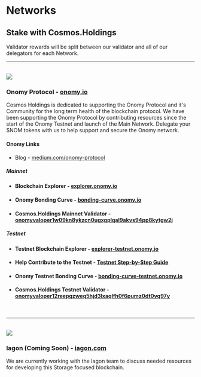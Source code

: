 # Networks

## Stake with Cosmos.Holdings
Validator rewards will be split between our validator and all of our delegators for each Network.

- - -

<br />

<img src="/images/onomy-logo-black.svg" class="network-logo" />

### Onomy Protocol - [onomy.io](https://onomy.io)
Cosmos Holdings is dedicated to supporting the Onomy Protocol and it's Community for the long term health of the blockchain protocol. We have been supporting the Onomy Protocol by contributing resources since the start of the Onomy Testnet and launch of the Main Network. Delegate your $NOM tokens with us to help support and secure the Onomy network.

#### Onomy Links
- Blog - [medium.com/onomy-protocol](https://medium.com/onomy-protocol)

##### Mainnet
- #### Blockchain Explorer - [explorer.onomy.io](https://explorer.onomy.io)

- #### Onomy Bonding Curve - [bonding-curve.onomy.io](https://bonding-curve.onomy.io)

- #### Cosmos.Holdings Mainnet Validator - [onomyvaloper1w09kn8ykzcn0ugxgplqal9akvs94pp8kytgw2j](https://explorer.onomy.io/validators/onomyvaloper1w09kn8ykzcn0ugxgplqal9akvs94pp8kytgw2j)


##### Testnet
- #### Testnet Blockchain Explorer - [explorer-testnet.onomy.io](https://explorer-testnet.onomy.io)

- #### Help Contribute to the Testnet - [Testnet Step-by-Step Guide](https://onomy.notion.site/onomy/The-Onomy-Testnet-A-Step-by-Step-Tutorial-00c2c8e3bc634252be8f89bbe0e16f07)

- #### Onomy Testnet Bonding Curve - [bonding-curve-testnet.onomy.io](https://bonding-curve-testnet.onomy.io)

- #### Cosmos.Holdings Testnet Validator - [onomyvaloper12reepqzweq5hjd3lxaqlfh0f6pumz0dt0vq97y](https://explorer-testnet.onomy.io/validators/onomyvaloper12reepqzweq5hjd3lxaqlfh0f6pumz0dt0vq97y)


<br />

- - -

<br />


<img src="/images/iagon-logo.svg" class="network-logo dark" />

### Iagon (Coming Soon) - [iagon.com](https://iagon.com)
We are currently working with the Iagon team to discuss needed resources for developing this Storage focused blockchain.